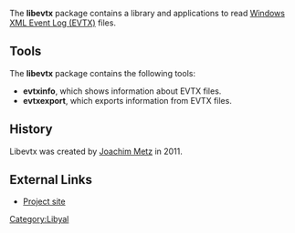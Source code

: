 The **libevtx** package contains a library and applications to read
[Windows XML Event Log (EVTX)](Windows_XML_Event_Log_(EVTX) "wikilink")
files.

## Tools

The **libevtx** package contains the following tools:

- **evtxinfo**, which shows information about EVTX files.
- **evtxexport**, which exports information from EVTX files.

## History

Libevtx was created by [Joachim Metz](Joachim_Metz "wikilink") in 2011.

## External Links

- [Project site](http://github.com/libyal/libevtx/)

[Category:Libyal](Category:Libyal "wikilink")